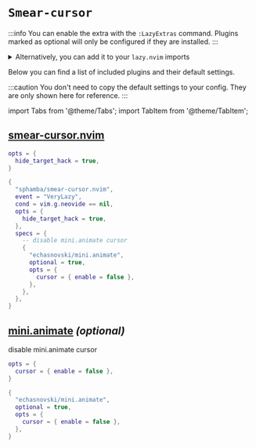 # `Smear-cursor`

<!-- plugins:start -->

:::info
You can enable the extra with the `:LazyExtras` command.
Plugins marked as optional will only be configured if they are installed.
:::

<details>
<summary>Alternatively, you can add it to your <code>lazy.nvim</code> imports</summary>

```lua title="lua/config/lazy.lua" {4}
require("lazy").setup({
  spec = {
    { "LazyVim/LazyVim", import = "lazyvim.plugins" },
    { import = "lazyvim.plugins.extras.ui.smear-cursor" },
    { import = "plugins" },
  },
})
```

</details>

Below you can find a list of included plugins and their default settings.

:::caution
You don't need to copy the default settings to your config.
They are only shown here for reference.
:::

import Tabs from '@theme/Tabs';
import TabItem from '@theme/TabItem';

## [smear-cursor.nvim](https://github.com/sphamba/smear-cursor.nvim)

<Tabs>

<TabItem value="opts" label="Options">

```lua
opts = {
  hide_target_hack = true,
}
```

</TabItem>


<TabItem value="code" label="Full Spec">

```lua
{
  "sphamba/smear-cursor.nvim",
  event = "VeryLazy",
  cond = vim.g.neovide == nil,
  opts = {
    hide_target_hack = true,
  },
  specs = {
    -- disable mini.animate cursor
    {
      "echasnovski/mini.animate",
      optional = true,
      opts = {
        cursor = { enable = false },
      },
    },
  },
}
```

</TabItem>

</Tabs>

## [mini.animate](https://github.com/echasnovski/mini.animate) _(optional)_

 disable mini.animate cursor


<Tabs>

<TabItem value="opts" label="Options">

```lua
opts = {
  cursor = { enable = false },
}
```

</TabItem>


<TabItem value="code" label="Full Spec">

```lua
{
  "echasnovski/mini.animate",
  optional = true,
  opts = {
    cursor = { enable = false },
  },
}
```

</TabItem>

</Tabs>

<!-- plugins:end -->
